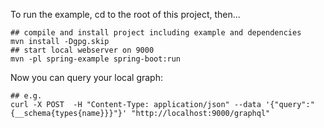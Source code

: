 
To run the example, cd to the root of this project, then...
```
## compile and install project including example and dependencies
mvn install -Dgpg.skip
## start local webserver on 9000
mvn -pl spring-example spring-boot:run
```
Now you can query your local graph:
```
## e.g.
curl -X POST  -H "Content-Type: application/json" --data '{"query":"{__schema{types{name}}}"}' "http://localhost:9000/graphql"
```